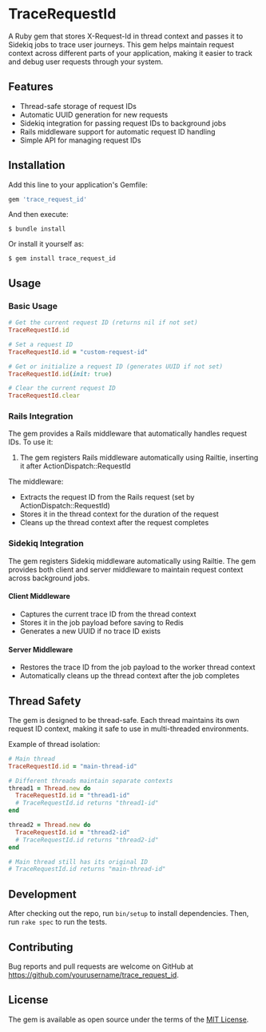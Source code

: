 # TraceRequestId

A Ruby gem that stores X-Request-Id in thread context and passes it to Sidekiq jobs to trace user journeys.
This gem helps maintain request context across different parts of your application, making it easier to track
and debug user requests through your system.

## Features

- Thread-safe storage of request IDs
- Automatic UUID generation for new requests
- Sidekiq integration for passing request IDs to background jobs
- Rails middleware support for automatic request ID handling
- Simple API for managing request IDs

## Installation

Add this line to your application's Gemfile:

```ruby
gem 'trace_request_id'
```

And then execute:

    $ bundle install

Or install it yourself as:

    $ gem install trace_request_id

## Usage

### Basic Usage

```ruby
# Get the current request ID (returns nil if not set)
TraceRequestId.id

# Set a request ID
TraceRequestId.id = "custom-request-id"

# Get or initialize a request ID (generates UUID if not set)
TraceRequestId.id(init: true)

# Clear the current request ID
TraceRequestId.clear
```

### Rails Integration

The gem provides a Rails middleware that automatically handles request IDs. To use it:

1. The gem registers Rails middleware automatically using Railtie, inserting it after ActionDispatch::RequestId

The middleware:
- Extracts the request ID from the Rails request (set by ActionDispatch::RequestId)
- Stores it in the thread context for the duration of the request
- Cleans up the thread context after the request completes

### Sidekiq Integration

The gem registers Sidekiq middleware automatically using Railtie.
The gem provides both client and server middleware to maintain request context across background jobs.

#### Client Middleware

- Captures the current trace ID from the thread context
- Stores it in the job payload before saving to Redis
- Generates a new UUID if no trace ID exists

#### Server Middleware

- Restores the trace ID from the job payload to the worker thread context
- Automatically cleans up the thread context after the job completes

## Thread Safety

The gem is designed to be thread-safe. Each thread maintains its own request ID context, making it safe to use in multi-threaded environments.

Example of thread isolation:

```ruby
# Main thread
TraceRequestId.id = "main-thread-id"

# Different threads maintain separate contexts
thread1 = Thread.new do
  TraceRequestId.id = "thread1-id"
  # TraceRequestId.id returns "thread1-id"
end

thread2 = Thread.new do
  TraceRequestId.id = "thread2-id"
  # TraceRequestId.id returns "thread2-id"
end

# Main thread still has its original ID
# TraceRequestId.id returns "main-thread-id"
```

## Development

After checking out the repo, run `bin/setup` to install dependencies. Then, run `rake spec` to run the tests.

## Contributing

Bug reports and pull requests are welcome on GitHub at https://github.com/yourusername/trace_request_id.

## License

The gem is available as open source under the terms of the [MIT License](https://opensource.org/licenses/MIT). 
